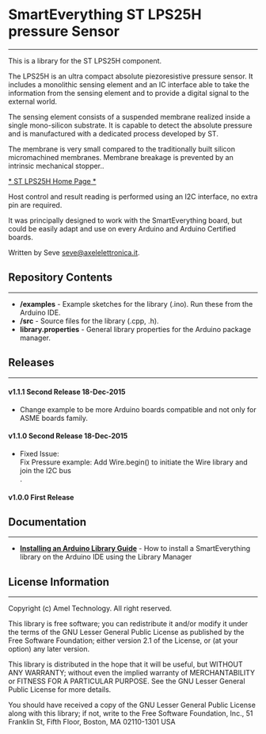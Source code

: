 # SmartEverything ST LPS25H  pressure Sensor
----

This is a library for the ST LPS25H component.

The LPS25H is an ultra compact absolute piezoresistive pressure sensor.
It includes a monolithic sensing element and an IC interface able to take the information 
from the sensing element and to provide a digital signal to the external world.

The sensing element consists of a suspended membrane realized inside a single mono-silicon substrate. 
It is capable to detect the absolute pressure and is manufactured with a dedicated process developed by ST.

The membrane is very small compared to the traditionally built silicon micromachined membranes. 
Membrane breakage is prevented by an intrinsic mechanical stopper..


[* ST LPS25H Home Page *](http://www.stmicroelectronics.com.cn/web/catalog/sense_power/FM89/SC1316/PF255230)

Host control and result reading is performed using an I2C interface, no extra pin are required.

It was principally designed to work with the SmartEverything board, but could
be easily adapt and use on every Arduino and Arduino Certified boards.

Written by Seve <seve@axelelettronica.it>.

## Repository Contents
-------------------
* **/examples** - Example sketches for the library (.ino). Run these from the Arduino IDE. 
* **/src** - Source files for the library (.cpp, .h).
* **library.properties** - General library properties for the Arduino package manager.

## Releases
---
#### v1.1.1 Second Release 18-Dec-2015
* Change example to be more Arduino boards compatible and not only for ASME boards family.

#### v1.1.0 Second Release 18-Dec-2015
* Fixed Issue:<br>
    Fix Pressure example: Add Wire.begin() to initiate the Wire library and join the I2C bus<br>.

#### v1.0.0 First Release

## Documentation
--------------

* **[Installing an Arduino Library Guide](http://www.arduino.cc/en/Guide/Libraries#toc3)** - How to install a SmartEverything library on the Arduino IDE using the Library Manager


## License Information
-------------------

Copyright (c) Amel Technology. All right reserved.

This library is free software; you can redistribute it and/or
modify it under the terms of the GNU Lesser General Public
License as published by the Free Software Foundation; either
version 2.1 of the License, or (at your option) any later version.

This library is distributed in the hope that it will be useful,
but WITHOUT ANY WARRANTY; without even the implied warranty of
MERCHANTABILITY or FITNESS FOR A PARTICULAR PURPOSE. See the GNU
Lesser General Public License for more details.

You should have received a copy of the GNU Lesser General Public
License along with this library; if not, write to the Free Software
Foundation, Inc., 51 Franklin St, Fifth Floor, Boston, MA 02110-1301 USA


